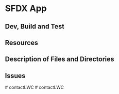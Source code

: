 # SFDX App

## Dev, Build and Test

## Resources

## Description of Files and Directories

## Issues
#   c o n t a c t L W C  
 # contactLWC
